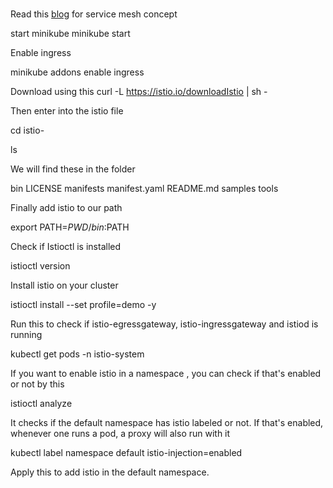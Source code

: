 # 


Read this [blog](https://mitul-shahriyar.hashnode.dev/kubernetes-101-part-6#heading-istio) for service mesh concept


start minikube
 minikube start

Enable ingress

minikube addons enable ingress

Download using this
curl -L https://istio.io/downloadIstio | sh -


Then enter into the istio file

cd istio-<version>

ls

We will find these in the folder

bin  LICENSE  manifests  manifest.yaml  README.md  samples  tools

Finally add istio to our  path

export PATH=$PWD/bin:$PATH


Check if Istioctl is installed

istioctl version


Install istio on your cluster

istioctl install --set profile=demo -y


Run this to check if istio-egressgateway, istio-ingressgateway and istiod is running

kubectl get pods -n istio-system

If you want to enable istio in a namespace , you can check if that's enabled or not by this

istioctl analyze

It checks if the default namespace has istio labeled  or not. If that's enabled, whenever one runs a pod, a proxy will also run with it

kubectl label namespace default istio-injection=enabled

Apply this to add istio in the default namespace.

